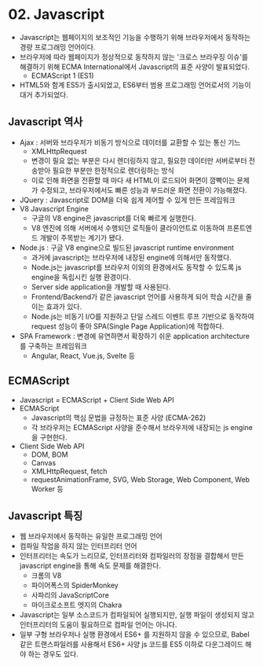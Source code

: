 # 02. Javascript

- Javascript는 웹페이지의 보조적인 기능을 수행하기 위해 브라우저에서 동작하는 경량 프로그래밍 언어이다.
- 브라우저에 따라 웹페이지가 정상적으로 동작하지 않는 '크로스 브라우징 이슈'를 해결하기 위해 ECMA International에서 Javascript의 표준 사양이 발표되었다.
  - ECMAScript 1 (ES1)
- HTML5와 함계 ES5가 출시되었고, ES6부터 범용 프로그래밍 언어로서의 기능이 대거 추가되었다.

## Javascript 역사

- Ajax : 서버와 브라우저가 비동기 방식으로 데이터를 교환할 수 있는 통신 기느
  - XMLHttpRequest
  - 변경이 필요 없는 부분은 다시 렌더링하지 않고, 필요한 데이터만 서버로부터 전송받아 필요한 부분만 한정적으로 렌더링하는 방식
  - 이로 인해 화면을 전환할 때 마다 새 HTML이 로드되어 화면이 깜빡이는 문제가 수정되고, 브라우저에서도 빠른 성능과 부드러운 화면 전환이 가능해졌다.
- JQuery : Javascript로 DOM을 더욱 쉽게 제어할 수 있게 만든 프레임워크
- V8 Javascript Engine
  - 구글의 V8 engine은 javascript를 더욱 빠르게 실행한다.
  - V8 엔진에 의해 서버에서 수행되던 로직들이 클라이언트로 이동하여 프론트엔드 개발이 주목받는 계기가 됐다.
- Node.js : 구글 V8 engine으로 빌드된 javascript runtime environment
  - 과거에 javascript는 브라우저에 내장된 engine에 의해서만 동작했다.
  - Node.js는 javascript를 브라우저 이외의 환경에서도 동작할 수 있도록 js engine을 독립시킨 실행 환경이다.
  - Server side application을 개발할 때 사용된다.
  - Frontend/Backend가 같은 javascript 언어를 사용하게 되어 학습 시간을 줄이는 효과가 있다.
  - Node.js는 비동기 I/O를 지원하고 단일 스레드 이벤트 루프 기반으로 동작하여 request 성능이 좋아 SPA(Single Page Application)에 적합하다.
- SPA Framework : 변경에 유연하면서 확장하기 쉬운 application architecture를 구축하는 프레임워크
  - Angular, React, Vue.js, Svelte 등

## ECMAScript

- Javascript = ECMAScript + Client Side Web API
- ECMAScript
  - Javascript의 핵심 문법을 규정하는 표준 사양 (ECMA-262)
  - 각 브라우저는 ECMAScript 사양을 준수해서 브라우저에 내장되는 js engine을 구현한다.
- Client Side Web API
  - DOM, BOM
  - Canvas
  - XMLHttpRequest, fetch
  - requestAnimationFrame, SVG, Web Storage, Web Component, Web Worker 등

## Javascript 특징

- 웹 브라우저에서 동작하는 유일한 프로그래밍 언어
- 컴파일 작업을 하지 않는 인터프리터 언어
- 인터프리터는 속도가 느리므로, 인터프리터와 컴파일러의 장점을 결합해서 만든 javascript engine을 통해 속도 문제를 해결한다.
  - 크롬의 V8
  - 파이어폭스의 SpiderMonkey
  - 사파리의 JavaScriptCore
  - 마이크로소프트 엣지의 Chakra
- Javascript는 일부 소스코드가 컴파일되어 실행되지만, 실행 파일이 생성되지 않고 인터프리터의 도움이 필요하므로 컴파일 언어는 아니다.
- 일부 구형 브라우저나 실행 환경에서 ES6+ 를 지원하지 않을 수 있으므로, Babel 같은 트랜스파일러를 사용해서 ES6+ 사양 js 코드를 ES5 이하로 다운그레이드 해야 하는 경우도 있다.
